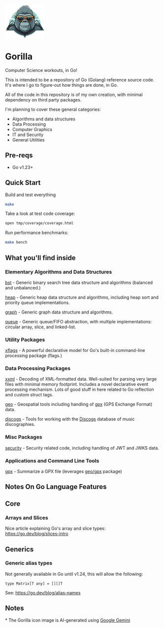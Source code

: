 <!--
Copyright (c) 2024 Thomas Mikalsen. Subject to the MIT License 
-->

![alt gorilla](./doc/gorilla-icon.png "Gorilla")

Gorilla
=======

Computer Science workouts, in Go!

This is intended to be a repository of Go (Golang) reference source code.  It's
where I go to figure-out how things are done, in Go.

All of the code in this repository is of my own creation, with minimal
dependency on third party packages.

I'm planning to cover these general categories:

* Algorithms and data structures
* Data Processing
* Computer Graphics 
* IT and Security
* General Utilities

Pre-reqs
--------

* Go v1.23+


Quick Start
-----------

Build and test everything
```bash
make
```

Take a look at test code coverage:
```bash
open tmp/coverage/coverage.html
```

Run performance benchmarks:
```bash
make bench
```

What you'll find inside
-----------------------

### Elementary Algorithms and Data Structures
[bst](./algorithms/bst) - Generic binary search tree data structure and
algorithms (balanced and unbalanced.)

[heap](./algorithms/heap) - Generic heap data structure and algorithms,
including heap sort and priority queue implementations.

[graph](./algorithms/graph) - Generic graph data structure and algorithms.

[queue](./algorithms/queue) - Generic queue/FIFO abstraction, with multiple
implementations: circular array, slice, and linked-list.

### Utility Packages
[xflags](./xflags) - A powerful declarative model for Go's built-in command-line
processing package (flags.)

### Data Processing Packages
[xxml](./xxml/README.md) - Decoding of XML-formatted data. Well-suited for parsing very
large files with minimal memory footprint. Includes a novel declarative event
processing mechanism. Lots of good stuff in here related to Go reflection
and custom struct tags.

[geo](./geo) - Geospatial tools including handling of [gpx](./geo/gpx) (GPS Exchange Format) data.

[discogs](./discogs/README.md) - Tools for working with the [Discogs](https://www.discogs.com/) database of music discographies.

### Misc Packages

[security](./security) - Security related code, including handling of JWT and JWKS data.

### Applications and Command Line Tools

[gpx](./cmd/gpx) - Summarize a GPX file (leverages [geo/gpx](./geo/gpx) package)

Notes On Go Language Features
-----------------------------

## Core
### Arrays and Slices
Nice article explaining Go's array and slice types:
https://go.dev/blog/slices-intro

## Generics
### Generic alias types
Not generally available in Go until v1.24, this will allow the following:
```
type Matrix[T any] = [][]T
```
See: https://go.dev/blog/alias-names



Notes
-----

\* The Gorilla icon image is AI-generated using [Google Gemini](https://gemini.google.com/)

